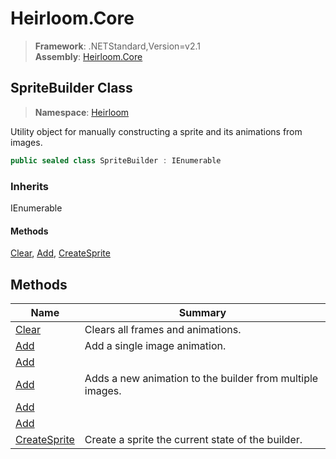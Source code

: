 # Heirloom.Core

> **Framework**: .NETStandard,Version=v2.1  
> **Assembly**: [Heirloom.Core][0]  

## SpriteBuilder Class

> **Namespace**: [Heirloom][0]  

Utility object for manually constructing a sprite and its animations from images.

```cs
public sealed class SpriteBuilder : IEnumerable
```

### Inherits

IEnumerable

#### Methods

[Clear][1], [Add][2], [CreateSprite][3]

## Methods

| Name              | Summary                                                   |
|-------------------|-----------------------------------------------------------|
| [Clear][1]        | Clears all frames and animations.                         |
| [Add][2]          | Add a single image animation.                             |
| [Add][2]          |                                                           |
| [Add][2]          | Adds a new animation to the builder from multiple images. |
| [Add][2]          |                                                           |
| [Add][2]          |                                                           |
| [CreateSprite][3] | Create a sprite the current state of the builder.         |

[0]: ../../Heirloom.Core.md
[1]: SpriteBuilder/Clear.md
[2]: SpriteBuilder/Add.md
[3]: SpriteBuilder/CreateSprite.md
